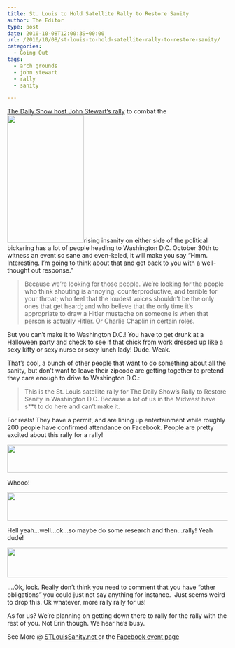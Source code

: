 ```yaml
---
title: St. Louis to Hold Satellite Rally to Restore Sanity
author: The Editor
type: post
date: 2010-10-08T12:00:39+00:00
url: /2010/10/08/st-louis-to-hold-satellite-rally-to-restore-sanity/
categories:
  - Going Out
tags:
  - arch grounds
  - john stewart
  - rally
  - sanity

---
```

<a href="http://www.rallytorestoresanity.com/" target="_blank">The Daily Show host John Stewart&#8217;s rally</a> to combat the [<img class="alignright size-full wp-image-7244" title="STL_RallyPoster_Web" src="http://media.punchingkitty.com/wordpress/2010/10/STL_RallyPoster_Web.gif" alt="" width="175" height="292" />][1]rising insanity on either side of the political bickering has a lot of people heading to Washington D.C. October 30th to witness an event so sane and even-keled, it will make you say &#8220;Hmm. Interesting. I&#8217;m going to think about that and get back to you with a well-thought out response.&#8221;

> Because we’re looking for those people. We’re looking for the people who think shouting is annoying, counterproductive, and terrible for your throat; who feel that the loudest voices shouldn’t be the only ones that get heard; and who believe that the only time it’s appropriate to draw a Hitler mustache on someone is when that person is actually Hitler. Or Charlie Chaplin in certain roles.

But you can&#8217;t make it to Washington D.C.! You have to get drunk at a Halloween party and check to see if that chick from work dressed up like a sexy kitty or sexy nurse or sexy lunch lady! Dude. Weak.

That&#8217;s cool, a bunch of other people that want to do something about all the sanity, but don&#8217;t want to leave their zipcode are getting together to pretend they care enough to drive to Washington D.C.:

> This is the St. Louis satellite rally for The Daily Show&#8217;s Rally to Restore Sanity in Washington D.C. Because a lot of us in the Midwest have s**t to do here and can&#8217;t make it.

For reals! They have a permit, and are lining up entertainment while roughly 200 people have confirmed attendance on Facebook. People are pretty excited about this rally for a rally!

[<img class="aligncenter size-full wp-image-7246" title="rally_comment_1" src="http://media.punchingkitty.com/wordpress/2010/10/rally_comment_1.png" alt="" width="527" height="64" />][2][][3]

Whooo!

[<img class="aligncenter size-full wp-image-7245" title="rally_comment_2" src="http://media.punchingkitty.com/wordpress/2010/10/rally_comment_2.png" alt="" width="530" height="64" />][3][][4]

Hell yeah&#8230;well&#8230;ok&#8230;so maybe do some research and then&#8230;rally! Yeah dude!

[<img class="aligncenter size-full wp-image-7247" title="rally_comment_3" src="http://media.punchingkitty.com/wordpress/2010/10/rally_comment_3.png" alt="" width="531" height="68" />][4]

&#8230;.Ok, look. Really don&#8217;t think you need to comment that you have &#8220;other obligations&#8221; you could just not say anything for instance.  Just seems weird to drop this. Ok whatever, more rally rally for us!

As for us? We&#8217;re planning on getting down there to rally for the rally with the rest of you. Not Erin though. We hear he&#8217;s busy.

See More @ <a href="http://www.stlouissanity.net/" target="_blank">STLouisSanity.net </a>or the <a href="http://www.facebook.com/event.php?eid=111482542245381" target="_blank">Facebook event page</a>

 [1]: http://media.punchingkitty.com/wordpress/2010/10/STL_RallyPoster_Web.gif
 [2]: http://media.punchingkitty.com/wordpress/2010/10/rally_comment_1.png
 [3]: http://media.punchingkitty.com/wordpress/2010/10/rally_comment_2.png
 [4]: http://media.punchingkitty.com/wordpress/2010/10/rally_comment_3.png